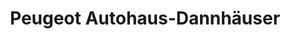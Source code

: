 ---
title: "Peugeot Autohaus-Dannhäuser"
url: /hersbruck/peugeot-autohaus-dannhaeuser/
shop: Autowerkstatt
---